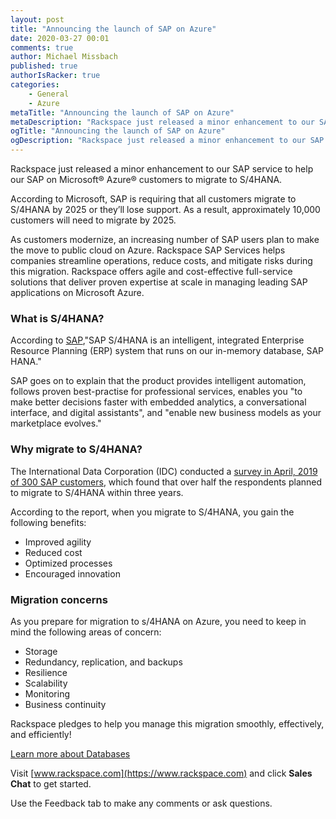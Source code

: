 ```yaml
---
layout: post
title: "Announcing the launch of SAP on Azure"
date: 2020-03-27 00:01
comments: true
author: Michael Missbach
published: true
authorIsRacker: true
categories:
    - General
    - Azure
metaTitle: "Announcing the launch of SAP on Azure"
metaDescription: "Rackspace just released a minor enhancement to our SAP service to help our SAP on Microsoft&reg; Azure&reg; customers to migrate to S/4HANA."
ogTitle: "Announcing the launch of SAP on Azure"
ogDescription: "Rackspace just released a minor enhancement to our SAP service to help ourSAP on Microsoft&reg; Azure&reg; customers to migrate to S/4HANA."
---
```


Rackspace just released a minor enhancement to our SAP service to help our
SAP on Microsoft&reg; Azure&reg; customers to migrate to S/4HANA.

<!-- more -->

According to Microsoft, SAP is requiring that all customers migrate to S/4HANA
by 2025 or they’ll lose support. As a result, approximately 10,000 customers
will need to migrate by 2025.

As customers modernize, an increasing number of SAP users plan to make the move
to public cloud on Azure. Rackspace SAP Services helps companies streamline
operations, reduce costs, and mitigate risks during this migration. Rackspace
offers agile and cost-effective full-service solutions that deliver proven
expertise at scale in managing leading SAP applications on Microsoft Azure.

### What is S/4HANA?

According to [SAP](https://www.sap.com/products/s4hana-erp.html),"SAP S/4HANA
is an intelligent, integrated Enterprise Resource Planning (ERP) system that
runs on our in-memory database, SAP HANA."

SAP goes on to explain that the product provides intelligent automation,
follows proven best-practise for professional services, enables you "to make
better decisions faster with embedded analytics, a conversational interface,
and digital assistants", and "enable new business models as your marketplace
evolves."

### Why migrate to S/4HANA?

The International Data Corporation (IDC) conducted a [survey in April, 2019 of
300 SAP customers](https://www.sap.com/documents/2019/06/ea998aa5-557d-0010-87a3-c30de2ffd8ff.html),
which found that over half the respondents planned to migrate to S/4HANA within
three years.

According to the report, when you migrate to S/4HANA, you gain the following
benefits:

- Improved agility
- Reduced cost
- Optimized processes
- Encouraged innovation

### Migration concerns

As you prepare for migration to s/4HANA on Azure, you need to keep in mind the
following areas of concern:

- Storage
- Redundancy, replication, and backups
- Resilience
- Scalability
- Monitoring
- Business continuity

Rackspace pledges to help you manage this migration smoothly, effectively, and
efficiently!

<a class="cta red" id="cta" href="https://www.rackspace.com/dba-services">Learn more about Databases</a>

Visit [www.rackspace.com](https://www.rackspace.com) and click **Sales Chat**
to get started.

Use the Feedback tab to make any comments or ask questions.
